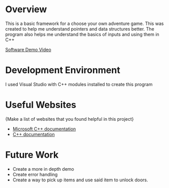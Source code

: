 # Overview

This is a basic framework for a choose your own adventure game. 
This was created to help me understand pointers and data structures better.
The program also helps me understand the basics of inputs and using them in C++

[Software Demo Video](https://youtu.be/xyD2cfwyDpE)

# Development Environment

I used Visual Studio with C++ modules installed to create this program 

# Useful Websites

{Make a list of websites that you found helpful in this project}

- [Microsoft C++ documentation](https://learn.microsoft.com/en-us/cpp/cpp/?view=msvc-170)
- [C++ documentation](https://cplusplus.com/doc/)

# Future Work

- Create a more in depth demo
- Create error handling
- Create a way to pick up items and use said item to unlock doors.